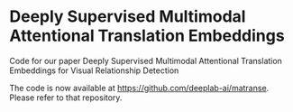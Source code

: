 # Deeply Supervised Multimodal Attentional Translation Embeddings
Code for our paper Deeply Supervised Multimodal Attentional Translation Embeddings for Visual Relationship Detection

The code is now available at https://github.com/deeplab-ai/matranse. Please refer to that repository.
